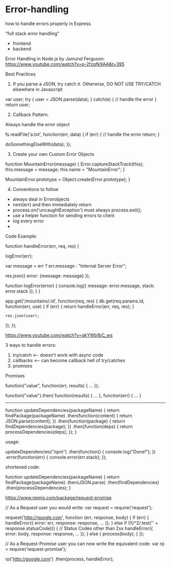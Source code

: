 # Error-handling
how to handle errors properly in Express

"full stack error handling"
- frontend
- backend



Error Handling in Node.js by Jamund Ferguson: https://www.youtube.com/watch?v=p-2fzgfk9AA&t=395

Best Practices

1) If you parse a JSON, try catch it. Otherwise, DO NOT USE TRY/CATCH elsewhere in Javascript

var user; 
try { 
  user = JSON.parse(data); 
} catch(e) { 
  // handle the error 
}
return user; 

2) Callback Pattern. 

Always handle the error object

fs.readFile('a.txt', function(err, data) { 
  if (err) { 
    // handle the error 
    return; 
  } 
  
  doSomethingElseWith(data); 
}); 

3) Create your own Custom Error Objects 

function MountainError(message) { 
  Error.captureStackTrack(this); 
  this.message = message; 
  this.name = "MountainError"; 
} 

MountainError.prototype = Object.create(Error.prototype); 
}

4) Conventions to follow
- always deal in Errorobjects
- next(err) and then immediately return 
- process.on('uncaughtException') must always process.exit(); 
- use a helper function for sending errors to client 
- log every error 
- 



Code Example: 

function handleError(err, req, res) {

  logError(err); 
  
  var message = err ? err.message : "Internal Server Error"; 
  
  res.json({ 
    error: {message: message}
  }); 
  
  function logError(error) { 
    console.log({ 
      message: error.message, 
      stack: error.stack
    });
  }
}


app.get('/mountains/:id', function(req, res) { 
  db.get(req.params.id, function(err, use) { 
    if (err) { 
      return handleError(err, req, res);
    }
    
    res.json(user); 
  }); 
}); 


https://www.youtube.com/watch?v=qkYWb1bC_ws

3 ways to handle errors: 

1) try/catch <-- doesn't work with async code
2) callbacks <-- can become callback hell of try/catches 
3) promises 

Promises

function("value", function(err, results) { ... }); 

function("value").then( 
  function(results) { ... }, 
  function(err) { ... }

----

function updateDependencies(packageName) { 
  return findPackage(packageName)
    .then(function(content) { 
      return JSON.parse(content); 
    })
    .then(function(package) { 
      return findDependencies(package); 
    })
    .then(function(deps) { 
      return processDependencies(deps);
    }); 
  }


usage: 

updateDependencies("npm") 
  .then(function() { 
    console.log("Done!"); 
  })
  .error(function(err) { 
    console.error(err.stack); 
  }); 
  


shortened code: 

function updateDependencies(packageName) { 
  return findPackage(packageName)
    .then(JSON.parse)
    .then(findDependencies)
    .then(processDependencies);
  }
  
  
  https://www.npmjs.com/package/request-promise
  
  
  // As a Request user you would write: 
var request = require('request');
 
request('http://google.com', function (err, response, body) {
    if (err) {
        handleError({ error: err, response: response, ... });
    } else if (!(/^2/.test('' + response.statusCode))) { // Status Codes other than 2xx 
        handleError({ error: body, response: response, ... });
    } else {
        process(body);
    }
});
 
// As a Request-Promise user you can now write the equivalent code: 
var rp = require('request-promise');
 
rp('http://google.com')
    .then(process, handleError);
  

